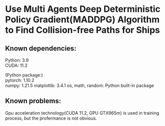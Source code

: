 # Use Multi Agents Deep Deterministic Policy Gradient(MADDPG) Algorithm to Find Collision-free Paths for Ships

## Known dependencies: 
  Python: 3.9  
  CUDA: 11.2  
  
  (Python package:)  
  pytorch: 1.10.2  
  numpy: 1.21.5 
  matplotlib: 3.4.1
  os, math, random: Python built-in package

## Known problems:
  Gpu acceleration technology(CUDA 11.2, GPU GTX965m) is used in training process, but the profermance is not obvious.
